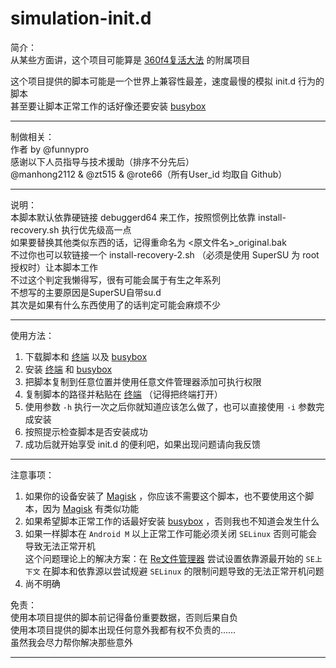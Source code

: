 # simulation-init.d



简介：  
从某些方面讲，这个项目可能算是 [360f4复活大法][funnypro/3mptros] 的附属项目

这个项目提供的脚本可能是一个世界上兼容性最差，速度最慢的模拟 init.d 行为的脚本  
甚至要让脚本正常工作的话好像还要安装 [busybox][meefik/busybox]

___

制做相关：  
作者 by @funnypro  
感谢以下人员指导与技术援助（排序不分先后）  
@manhong2112 & @zt515 & @rote66（所有User_id 均取自 Github）  

___

说明：   
本脚本默认依靠硬链接 debuggerd64 来工作，按照惯例比依靠 install-recovery.sh 执行优先级高一点  
如果要替换其他类似东西的话，记得重命名为 <原文件名>_original.bak  
不过你也可以软链接一个 install-recovery-2.sh （必须是使用 SuperSU 为 root 授权时）让本脚本工作  
不过这个判定我懒得写，很有可能会属于有生之年系列  
不想写的主要原因是SuperSU自带su.d  
其次是如果有什么东西使用了的话判定可能会麻烦不少  

___

使用方法：
  
1. 下载脚本和 [终端][zt515/Ansole] 以及 [busybox][meefik/busybox]
2. 安装 [终端][zt515/Ansole] 和 [busybox][meefik/busybox]
3. 把脚本复制到任意位置并使用任意文件管理器添加可执行权限
4. 复制脚本的路径并粘贴在 [终端][zt515/Ansole] （记得把终端打开）
5. 使用参数 `-h` 执行一次之后你就知道应该怎么做了，也可以直接使用 `-i` 参数完成安装
6. 按照提示检查脚本是否安装成功
7. 成功后就开始享受 init.d 的便利吧，如果出现问题请向我反馈

___

注意事项：  
  
1. 如果你的设备安装了 [Magisk][topjohnwu/Magisk] ，你应该不需要这个脚本，也不要使用这个脚本，因为 [Magisk][topjohnwu/Magisk] 有类似功能  
2. 如果希望脚本正常工作的话最好安装 [busybox][meefik/busybox] ，否则我也不知道会发生什么  
3. 如果一样脚本在 `Android M` 以上正常工作可能必须关闭 `SELinux` 否则可能会导致无法正常开机  
这个问题理论上的解决方案：在 [Re文件管理器][speedsoftware/rootexplorer] 尝试设置依靠源最开始的 `SE上下文` 在脚本和依靠源以尝试规避 `SELinux` 的限制问题导致的无法正常开机问题  
4. 尚不明确

  
  
免责：  
使用本项目提供的脚本前记得备份重要数据，否则后果自负  
使用本项目提供的脚本出现任何意外我都有权不负责的……  
虽然我会尽力帮你解决那些意外  


*******************
[funnypro/3mptros]:https://github.com/funnypro/360f4
[meefik/busybox]:https://github.com/meefik/busybox/releases
[zt515/Ansole]:http://www.coolapk.com/apk/com.romide.terminal
[topjohnwu/Magisk]:https://github.com/topjohnwu/MagiskManager/releases
[bin/mtfileManager]:http://www.coolapk.com/apk/bin.mt.plus
[speedsoftware/rootexplorer]:http://www.coolapk.com/apk/com.speedsoftware.rootexplorer
